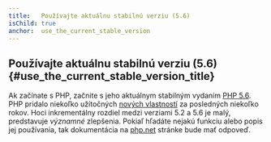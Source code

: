 ```yaml
---
title:   Používajte aktuálnu stabilnú verziu (5.6)
isChild: true
anchor:  use_the_current_stable_version
---
```


## Používajte aktuálnu stabilnú verziu (5.6) {#use_the_current_stable_version_title}

Ak začínate s PHP, začnite s jeho aktuálnym stabilným vydaním [PHP 5.6][php-release]. PHP pridalo niekoľko užítočných
[nových vlastností](#language_highlights) za posledných niekoľko rokov. Hoci inkrementálny rozdiel medzi verziami 5.2
a 5.6 je malý, predstavuje _významné_ zlepšenia. Pokiaľ hľadáte nejakú funkciu alebo popis jej používania, tak
dokumentácia na [php.net][php-docs] stránke bude mať odpoveď.

[php-release]: http://php.net/downloads.php
[php-docs]: http://php.net/manual/
